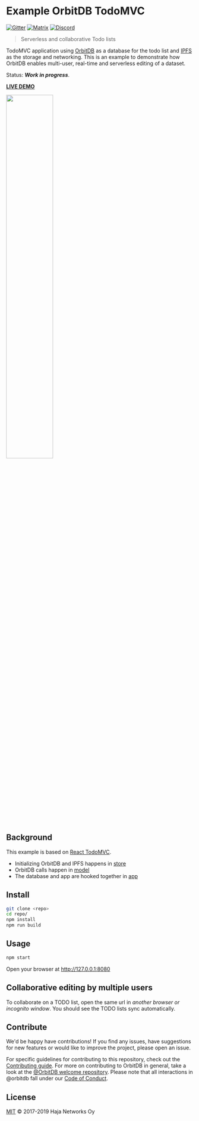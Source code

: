 # Example OrbitDB TodoMVC

[![Gitter](https://img.shields.io/gitter/room/nwjs/nw.js.svg)](https://gitter.im/orbitdb/Lobby) [![Matrix](https://img.shields.io/badge/matrix-%23orbitdb%3Apermaweb.io-blue.svg)](https://riot.permaweb.io/#/room/#orbitdb:permaweb.io) [![Discord](https://img.shields.io/discord/475789330380488707?color=blueviolet&label=discord)](https://discord.gg/cscuf5T)

> Serverless and collaborative Todo lists

TodoMVC application using [OrbitDB](https://github.com/orbitdb/orbit-db) as a database for the todo list and [IPFS](https://github.com/ipfs/js-ipfs) as the storage and networking. This is an example to demonstrate how OrbitDB enables multi-user, real-time and serverless editing of a dataset.

Status: ***Work in progress***.

**[LIVE DEMO](https://ipfs.io/ipfs/QmTJGHccriUtq3qf3bvAQUcDUHnBbHNJG2x2FYwYUecN43/)**

<p align="centers">
  <img src="https://raw.githubusercontent.com/haadcode/example-orbitdb-todomvc/master/screenshots/Screen%20Shot%202017-11-29%20at%2017.09.31.png" width="50%">
</p>

## Background

This example is based on [React TodoMVC](https://github.com/tastejs/todomvc/tree/master/examples/react).

- Initializing OrbitDB and IPFS happens in [store](https://github.com/haadcode/example-orbitdb-todomvc/blob/master/src/store.js)
- OrbitDB calls happen in [model](https://github.com/haadcode/example-orbitdb-todomvc/blob/master/src/todoModel.js)
- The database and app are hooked together in [app](https://github.com/haadcode/example-orbitdb-todomvc/blob/master/src/app.jsx#L188)

## Install

```sh
git clone <repo>
cd repo/
npm install
npm run build
```

## Usage

```sh
npm start
```

Open your browser at http://127.0.0.1:8080

## Collaborative editing by multiple users

To collaborate on a TODO list, open the same url in *another browser or incognito window*. You should see the TODO lists sync automatically.


## Contribute

We'd be happy have contributions! If you find any issues, have suggestions for new features or would like to improve the project, please open an issue.

For specific guidelines for contributing to this repository, check out the [Contributing guide](CONTRIBUTING.md). For more on contributing to OrbitDB in general, take a look at the [@OrbitDB welcome repository](https://github.com/orbitdb/welcome). Please note that all interactions in @orbitdb fall under our [Code of Conduct](CODE_OF_CONDUCT.md).

## License

[MIT](LICENSE) © 2017-2019 Haja Networks Oy
